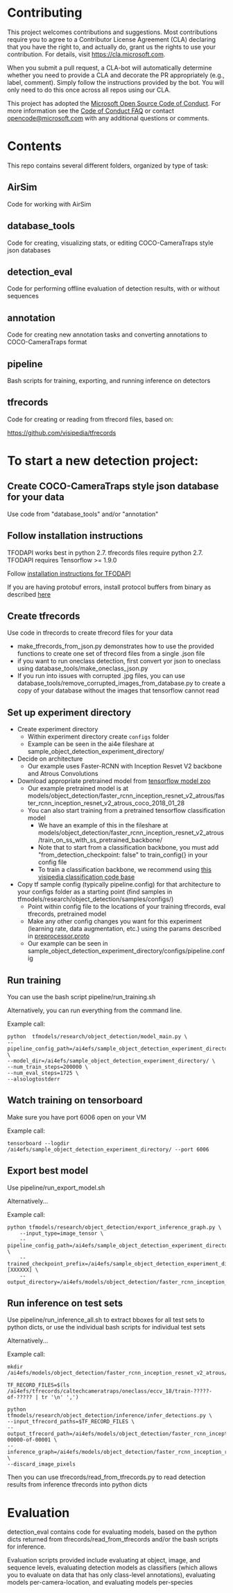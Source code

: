 # Contributing

This project welcomes contributions and suggestions.  Most contributions require you to agree to a
Contributor License Agreement (CLA) declaring that you have the right to, and actually do, grant us
the rights to use your contribution. For details, visit https://cla.microsoft.com.

When you submit a pull request, a CLA-bot will automatically determine whether you need to provide
a CLA and decorate the PR appropriately (e.g., label, comment). Simply follow the instructions
provided by the bot. You will only need to do this once across all repos using our CLA.

This project has adopted the [Microsoft Open Source Code of Conduct](https://opensource.microsoft.com/codeofconduct/).
For more information see the [Code of Conduct FAQ](https://opensource.microsoft.com/codeofconduct/faq/) or
contact [opencode@microsoft.com](mailto:opencode@microsoft.com) with any additional questions or comments.

# Contents

This repo contains several different folders, organized by type of task:

## AirSim
Code for working with AirSim

## database_tools
Code for creating, visualizing stats, or editing COCO-CameraTraps style json databases

## detection_eval
Code for performing offline evaluation of detection results, with or without sequences

## annotation
Code for creating new annotation tasks and converting annotations to COCO-CameraTraps format

## pipeline
Bash scripts for training, exporting, and running inference on detectors

## tfrecords
Code for creating or reading from tfrecord files, based on:

https://github.com/visipedia/tfrecords

# To start a new detection project:

## Create COCO-CameraTraps style json database for your data
Use code from "database_tools" and/or "annotation"

## Follow installation instructions

TFODAPI works best in python 2.7.  tfrecords files require python 2.7.  
TFODAPI requires Tensorflow >= 1.9.0

Follow [installation instructions for TFODAPI](https://github.com/tensorflow/models/blob/master/research/object_detection/g3doc/installation.md)
 
If you are having protobuf errors, install protocol buffers from binary as described [here](https://github.com/tensorflow/models/blob/master/research/object_detection/g3doc/installation.md)

## Create tfrecords
Use code in tfrecords to create tfrecord files for your data

* make_tfrecords_from_json.py demonstrates how to use the provided functions to create one set of tfrecord files from a single .json file
* if you want to run oneclass detection, first convert yor json to oneclass using database_tools/make_oneclass_json.py 
* If you run into issues with corrupted .jpg files, you can use database_tools/remove_corrupted_images_from_database.py to create a copy of your database without the images that tensorflow cannot read 

## Set up experiment directory
* Create experiment directory
  * Within experiment directory create `configs` folder
  * Example can be seen in the ai4e fileshare at sample_object_detection_experiment_directory/
* Decide on architecture
  * Our example uses Faster-RCNN with Inception Resvet V2 backbone and Atrous Convolutions 
* Download appropriate pretrained model from [tensorflow model zoo](https://github.com/tensorflow/models/blob/master/research/object_detection/g3doc/detection_model_zoo.md)
  * Our example pretrained model is at models/object_detection/faster_rcnn_inception_resnet_v2_atrous/faster_rcnn_inception_resnet_v2_atrous_coco_2018_01_28
  * You can also start training from a pretrained tensorflow classification model
    * We have an example of this in the fileshare at models/object_detection/faster_rcnn_inception_resnet_v2_atrous/train_on_ss_with_ss_pretrained_backbone/
    * Note that to start from a classification backbone, you must add "from_detection_checkpoint: false" to train_config{} in your config file
    * To train a classification backbone, we recommend using [this visipedia classification code base](https://github.com/visipedia/tf_classification)
* Copy tf sample config (typically pipeline.config) for that architecture to your configs folder as a starting point (find samples in tfmodels/research/object_detection/samples/configs/)
  * Point within config file to the locations of your training tfrecords, eval tfrecords, pretrained model
  * Make any other config changes you want for this experiment (learning rate, data augmentation, etc.) using the params described in [preprocessor.proto](https://github.com/tensorflow/models/blob/master/research/object_detection/protos/preprocessor.proto) 
  * Our example can be seen in sample_object_detection_experiment_directory/configs/pipeline.config
  
## Run training

You can use the bash script pipeline/run_training.sh

Alternatively, you can run everything from the command line.

Example call:
```
python  tfmodels/research/object_detection/model_main.py \
--pipeline_config_path=/ai4efs/sample_object_detection_experiment_directory/configs/pipeline.config \
--model_dir=/ai4efs/sample_object_detection_experiment_directory/ \
--num_train_steps=200000 \
--num_eval_steps=1725 \
--alsologtostderr

```

## Watch training on tensorboard
Make sure you have port 6006 open on your VM

Example call:
```
tensorboard --logdir /ai4efs/sample_object_detection_experiment_directory/ --port 6006
```

## Export best model

Use pipeline/run_export_model.sh

Alternatively...

Example call:
```
python tfmodels/research/object_detection/export_inference_graph.py \
    --input_type=image_tensor \
    --pipeline_config_path=/ai4efs/sample_object_detection_experiment_directory/configs/pipeline.config \
    --trained_checkpoint_prefix=/ai4efs/sample_object_detection_experiment_directory/model.ckpt-[XXXXXX] \
    --output_directory=/ai4efs/models/object_detection/faster_rcnn_inception_resnet_v2_atrous/megadetector_sample/

```
## Run inference on test sets

Use pipeline/run_inference_all.sh to extract bboxes for all test sets to python dicts, or use the individual bash scripts for individual test sets

Alternatively...

Example call:
```
mkdir /ai4efs/models/object_detection/faster_rcnn_inception_resnet_v2_atrous/megadetector_sample/predictions/

TF_RECORD_FILES=$(ls /ai4efs/tfrecords/caltechcameratraps/oneclass/eccv_18/train-?????-of-????? | tr '\n' ',')

python tfmodels/research/object_detection/inference/infer_detections.py \
--input_tfrecord_paths=$TF_RECORD_FILES \
--output_tfrecord_path=/ai4efs/models/object_detection/faster_rcnn_inception_resnet_v2_atrous/megadetector_sample/predictions/ss_test_detections_imerit_batch_3.tfrecord-00000-of-00001 \
--inference_graph=/ai4efs/models/object_detection/faster_rcnn_inception_resnet_v2_atrous/megadetector_sample/frozen_inference_graph.pb \
--discard_image_pixels
```
Then you can use tfrecords/read_from_tfrecords.py to read detection results from inference tfrecords into python dicts


# Evaluation
detection_eval contains code for evaluating models, based on the python dicts returned from tfrecords/read_from_tfrecords and/or the bash scripts for inference.

Evaluation scripts provided include evaluating at object, image, and sequence levels, evaluating detection models as classifiers (which allows you to evaluate on data that has only class-level annotations), evaluating models per-camera-location, and evaluating models per-species





